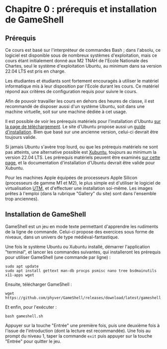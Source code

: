 # Chapitre 0 : prérequis et installation de GameShell

## Prérequis

Ce cours est basé sur l'interpréteur de commandes Bash ; dans l'absolu, ce
logiciel est disponible sous de nombreux systèmes d'exploitation, mais ce cours
étant initialement donné aux M2 TNAH de l'Ecole Nationale des Chartes, seul le système
d'exploitation Ubuntu, au minimum dans sa version 22.04 LTS est pris en charge.

Les étudiantes et étudiants sont fortement encouragés à utiliser le matériel
informatique mis à leur disposition par l'Ecole durant les cours. Ce matériel
répond aux critères de configuration requis pour suivre le cours.

Afin de pouvoir travailler les cours en dehors des heures de classe, il est
recommandé de disposer aussi d'un système Ubuntu, soit dans une machine
virtuelle, soit sur une machine dédiée à cet usage.

Il est possible de voir les prérequis matériels pour l'installation d'Ubuntu
[sur la page de téléchargement](https://ubuntu.com/download/desktop). Le site
d'Ubuntu propose aussi un [guide
d'installation](https://help.ubuntu.com/20.04/installation-guide/index.html).
Bien que basé sur une ancienne version, celui-ci devrait être toujours valide.

Si jamais Ubuntu s'avère trop lourd, ou que les prérequis matériels ne sont pas
atteints, une alternative possible est
[Xubuntu](https://xubuntu.org/download/), toujours au minimum la version 22.04
LTS. Les prérequis matériels peuvent être examinés [sur cette
page](https://xubuntu.org/requirements/), et la documentation d'installation
d'Ubuntu devrait être valide pour Xubuntu.

Pour les machines Apple équipées de processeurs Apple Silicon (processeurs de
gamme M1 et M2), le plus simple est d'utiliser le logiciel de virtualisation
[UTM](https://mac.getutm.app/), et d'effectuer une installation soi-même. Les
images prêtes à l'emploi (dans la rubrique "Gallery" du site) sont dans
l'ensemble trop anciennes).

## Installation de GameShell

GameShell est un jeu en mode texte permettant d'apprendre les rudiments de la
ligne de commande. Celui-ci propose des exercices sous forme de niveaux, dans
un univers de type médiéval-fantastique.

Une fois le système Ubuntu ou Xubuntu installé, démarrer l'application
"terminal", et lancer les commandes suivantes, qui installeront les prérequis
pour utiliser GameShell (une commande par ligne) :

```
sudo apt update
sudo apt install gettext man-db procps psmisc nano tree bsdmainutils x11-apps wget
```

Ensuite, télécharger GameShell :

```
wget https://github.com/phyver/GameShell/releases/download/latest/gameshell.sh
```

Et enfin, pour l'exécuter :

```
bash gameshell.sh
```

Appuyer sur la touche "Entrée" une première fois, puis une deuxième fois à
l'issue de l'introduction (dont la lecture est recommandée). Une fois au
prompt du niveau 1, taper la commande `exit` puis appuyer sur la touche
"Entrée" pour quitter le jeu.


